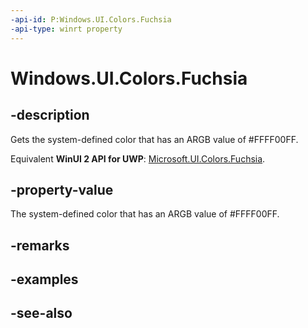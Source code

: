 ```yaml
---
-api-id: P:Windows.UI.Colors.Fuchsia
-api-type: winrt property
---
```


<!-- Property syntax
public Windows.UI.Color Fuchsia { get; }
-->

# Windows.UI.Colors.Fuchsia

## -description

Gets the system-defined color that has an ARGB value of #FFFF00FF.

Equivalent **WinUI 2 API for UWP**: [Microsoft.UI.Colors.Fuchsia](/windows/winui/api/microsoft.ui.colors.fuchsia).

## -property-value

The system-defined color that has an ARGB value of #FFFF00FF.

## -remarks

## -examples

## -see-also
